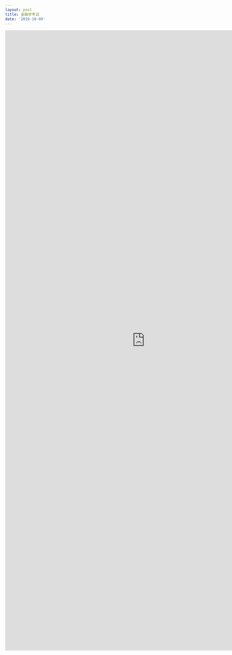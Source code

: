 ```yaml
---
layout: post
title: 金融学考试
date: '2019-10-09'
---
```

<iframe src="https://www.xmind.net/embed/RJ5Z7d" width="900px" height="2000px" frameborder="0" scrolling="no" allowfullscreen></iframe>
